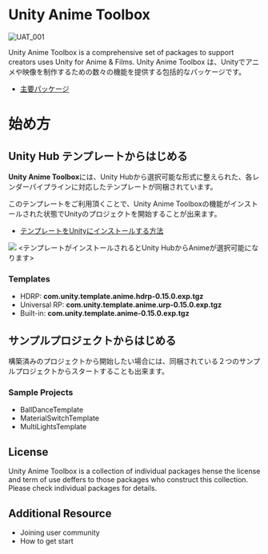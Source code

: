 # **Unity Anime Toolbox**
![UAT_001](https://user-images.githubusercontent.com/2647923/206098409-f8e32398-e886-4ad9-9925-7b6691b1772b.png)

Unity Anime Toolbox is a comprehensive set of packages to support creators uses Unity for Anime & Films.
Unity Anime Toolbox は、Unityでアニメや映像を制作するための数々の機能を提供する包括的なパッケージです。

- [主要パッケージ](../../wiki/主要パッケージ)

# **始め方**
## **Unity Hub テンプレートからはじめる**

**Unity Anime Toolbox**には、Unity Hubから選択可能な形式に整えられた、各レンダーパイプラインに対応したテンプレートが同梱されています。

このテンプレートをご利用頂くことで、Unity Anime Toolboxの機能がインストールされた状態でUnityのプロジェクトを開始することが出来ます。

- [テンプレートをUnityにインストールする方法](#_heading=h.4f1mdlm)

![](UAT_002.png)
<テンプレートがインストールされるとUnity HubからAnimeが選択可能になります>

### **Templates**
- HDRP: **com.unity.template.anime.hdrp-0.15.0.exp.tgz** 
- Universal RP: **com.unity.template.anime.urp-0.15.0.exp.tgz**
- Built-in: **com.unity.template.anime-0.15.0.exp.tgz**

##
## **サンプルプロジェクトからはじめる**
構築済みのプロジェクトから開始したい場合には、同梱されている２つのサンプルプロジェクトからスタートすることも出来ます。

### **Sample Projects**
- BallDanceTemplate
- MaterialSwitchTemplate
- MultiLightsTemplate

## License
Unity Anime Toolbox is a collection of individual packages hense the license and term of use deffers to those packages who construct this collection. Please check individual packages for details.

## Additional Resource
- Joining user community
- How to get start




